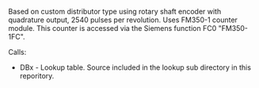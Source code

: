 Based on custom distributor type using rotary shaft encoder with quadrature output, 2540 pulses per revolution. Uses FM350-1 counter module. This counter is accessed via the Siemens function FC0 "FM350-1FC".

Calls:
* DBx - Lookup table. Source included in the lookup sub directory in this reporitory.
